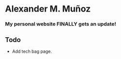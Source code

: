 # Alexander M. Muñoz
### My personal website **FINALLY** gets an update!



## Todo
- Add tech bag page.

